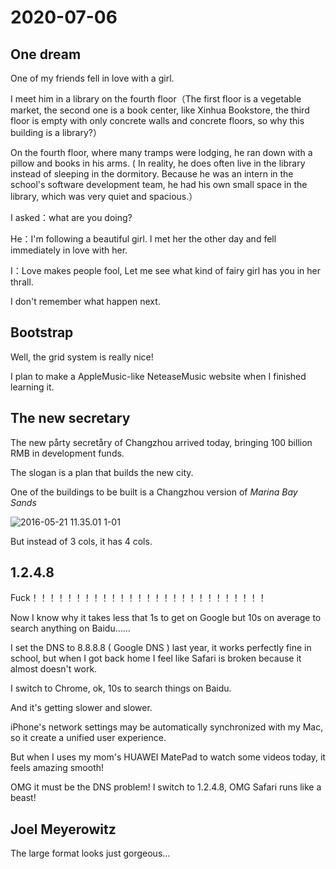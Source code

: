 # 2020-07-06

## One dream

One of my friends fell in love with a girl.

I meet him in a library on the fourth floor（The first floor is a vegetable market, the second one is a book center, like Xinhua Bookstore, the third floor is empty with only concrete walls and concrete floors, so why this building is a library?）

On the fourth floor, where many tramps were lodging, he ran down with a pillow and books in his arms. ( In reality, he does often live in the library instead of sleeping in the dormitory. Because he was an intern in the school's software development team, he had his own small space in the library, which was very quiet and spacious.）

I asked：what are you doing?

He：I'm following a beautiful girl. I met her the other day and fell immediately in love with her.

I：Love makes people fool, Let me see what kind of fairy girl has you in her thrall.

I don't remember what happen next.

## Bootstrap

Well, the grid system is really nice!

I plan to make a AppleMusic-like NeteaseMusic website when I finished learning it.

## The new secretary

The new pårty secretåry of Changzhou arrived today, bringing 100 billion RMB in development funds.

The slogan is a plan that builds the new city.

One of the buildings to be built is a Changzhou version of *Marina Bay Sands*

![2016-05-21 11.35.01 1-01](https://tva1.sinaimg.cn/large/007S8ZIlgy1gghhb9wgh0j318z0u0e81.jpg)

But instead of 3 cols, it has 4 cols.

## 1.2.4.8

Fuck！！！！！！！！！！！！！！！！！！！！！！！！！！！

Now I know why it takes less that 1s to get on Google but 10s on average to search anything on Baidu……

I set the DNS to 8.8.8.8 ( Google DNS ) last year, it works perfectly fine in school, but when I got back home I feel like Safari is broken because it almost doesn't work. 

I switch to Chrome, ok, 10s to search things on Baidu.

And it's getting slower and slower.

iPhone's network settings may be automatically synchronized with my Mac, so it create a unified user experience.

But when I uses my mom's HUAWEI MatePad to watch some videos today, it feels amazing smooth!

OMG it must be the DNS problem! I switch to 1.2.4.8, OMG Safari runs like a beast!





## Joel Meyerowitz

The large format looks just gorgeous...

